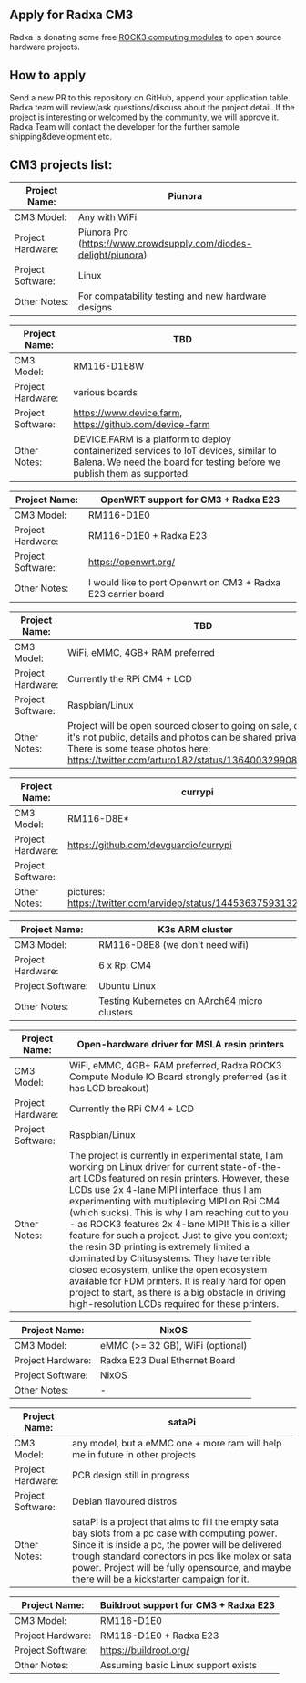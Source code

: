 ## Apply for Radxa CM3

Radxa is donating some free [ROCK3 computing modules](https://wiki.radxa.com/Rock3/CM3) to open source hardware projects.

## How to apply

Send a new PR to this repository on GitHub, append your application table. Radxa team will review/ask questions/discuss about the project detail. If the project is interesting or welcomed by the community, we will approve it. Radxa Team will contact the developer for the further sample shipping&development etc.

## CM3 projects list:

| Project Name:     |   Piunora   |
| ----------------- | ---- |
| CM3 Model:        |   Any with WiFi   |
| Project Hardware: |   Piunora Pro  (https://www.crowdsupply.com/diodes-delight/piunora) |
| Project Software: |   Linux   |
| Other Notes:      |   For compatability testing and new hardware designs   |

| Project Name:     | TBD     |
| ----------------- | ---- |
| CM3 Model:        | RM116-D1E8W     |
| Project Hardware: | various boards     |
| Project Software: | https://www.device.farm, https://github.com/device-farm     |
| Other Notes:      | DEVICE.FARM is a platform to deploy containerized services to IoT devices, similar to Balena. We need the board for testing before we publish them as supported. |

| Project Name:     | OpenWRT support for CM3 + Radxa E23 |
| ----------------- | ---- |
| CM3 Model:        | RM116-D1E0 |
| Project Hardware: | RM116-D1E0 + Radxa E23 |
| Project Software: | https://openwrt.org/ |
| Other Notes:      | I would like to port Openwrt on CM3 + Radxa E23 carrier board |

| Project Name:     | TBD     |
| ----------------- | ---- |
| CM3 Model:        | WiFi, eMMC, 4GB+ RAM preferred     |
| Project Hardware: | Currently the RPi CM4 + LCD    |
| Project Software: | Raspbian/Linux     |
| Other Notes:      | Project will be open sourced closer to going on sale, currently it's not public, details and photos can be shared privately. There is some tease photos here: https://twitter.com/arturo182/status/1364003299083624452     |

| Project Name:     | currypi                               |
| ----------------- | ----                                  |
| CM3 Model:        | RM116-D8E\*                           |
| Project Hardware: | https://github.com/devguardio/currypi |
| Project Software: | |
| Other Notes:      | pictures: https://twitter.com/arvidep/status/1445363759313297412 |

| Project Name:     |   K3s ARM cluster   |
| ----------------- | ---- |
| CM3 Model:        |   RM116-D8E8 (we don't need wifi)   |
| Project Hardware: |   6 x Rpi CM4   |
| Project Software: |   Ubuntu Linux   |
| Other Notes:      |   Testing Kubernetes on AArch64 micro clusters   |

| Project Name:     | Open-hardware driver for MSLA resin printers     |
| ----------------- | ---- |
| CM3 Model:        | WiFi, eMMC, 4GB+ RAM preferred, Radxa ROCK3 Compute Module IO Board strongly preferred (as it has LCD breakout)   |
| Project Hardware: | Currently the RPi CM4 + LCD    |
| Project Software: | Raspbian/Linux     |
| Other Notes:      | The project is currently in experimental state, I am working on Linux driver for current state-of-the-art LCDs featured on resin printers. However, these LCDs use 2x 4-lane MIPI interface, thus I am experimenting with multiplexing MIPI on Rpi CM4 (which sucks). This is why I am reaching out to you - as ROCK3 features 2x 4-lane MIPI! This is a killer feature for such a project. Just to give you context; the resin 3D printing is extremely limited a dominated by Chitusystems. They have terrible closed ecosystem, unlike the open ecosystem available for FDM printers. It is really hard for open project to start, as there is a big obstacle in driving high-resolution LCDs required for these printers. |

| Project Name:     | NixOS |
| ----------------- | ----- |
| CM3 Model:        | eMMC (>= 32 GB), WiFi (optional)|
| Project Hardware: | Radxa E23 Dual Ethernet Board |
| Project Software: | NixOS |
| Other Notes:      | - |

| Project Name:     | sataPi                                                                                                                                                                                                                                                                                                       |
| ----------------- | ------------------------------------------------------------------------------------------------------------------------------------------------------------------------------------------------------------------------------------------------------------------------------------------------------------ |
| CM3 Model:        | any model, but a eMMC one + more ram will help me in future in other projects                                                                                                                                                                                                                                |
| Project Hardware: | PCB design still in progress                                                                                                                                                                                                                                                                                 |
| Project Software: | Debian flavoured distros                                                                                                                                                                                                                                                                                     |
| Other Notes:      | sataPi is a project that aims to fill the empty sata bay slots from a pc case with computing power. Since it is inside a pc, the power will be delivered trough standard conectors in pcs like molex or sata power. Project will be fully opensource, and maybe there will be a kickstarter campaign for it. |

| Project Name:     | Buildroot support for CM3 + Radxa E23 |
| ----------------- | ---- |
| CM3 Model:        | RM116-D1E0 |
| Project Hardware: | RM116-D1E0 + Radxa E23 |
| Project Software: | https://buildroot.org/ |
| Other Notes:      | Assuming basic Linux support exists |


